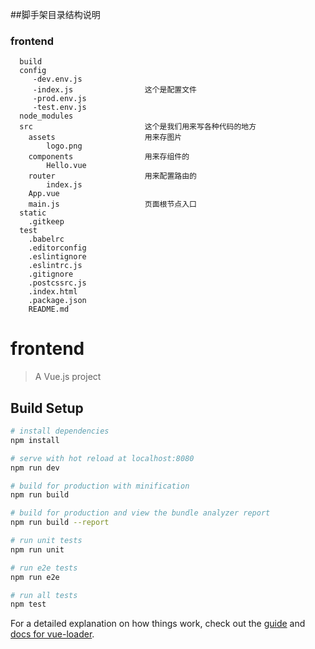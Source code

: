 ##脚手架目录结构说明
###  frontend
      build
      config
         -dev.env.js
         -index.js                这个是配置文件
         -prod.env.js
         -test.env.js
      node_modules
      src                         这个是我们用来写各种代码的地方
        assets                    用来存图片
            logo.png
        components                用来存组件的
            Hello.vue
        router                    用来配置路由的
            index.js
        App.vue
        main.js                   页面根节点入口
      static
        .gitkeep
      test
        .babelrc
        .editorconfig
        .eslintignore
        .eslintrc.js
        .gitignore
        .postcssrc.js
        .index.html
        .package.json
        README.md  



# frontend

> A Vue.js project

## Build Setup

``` bash
# install dependencies
npm install

# serve with hot reload at localhost:8080
npm run dev

# build for production with minification
npm run build

# build for production and view the bundle analyzer report
npm run build --report

# run unit tests
npm run unit

# run e2e tests
npm run e2e

# run all tests
npm test
```

For a detailed explanation on how things work, check out the [guide](http://vuejs-templates.github.io/webpack/) and [docs for vue-loader](http://vuejs.github.io/vue-loader).
